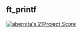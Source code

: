 ## ft_printf

[![abernita's 21Project Score](https://badge42.herokuapp.com/api/project/abernita/ft_printf)](https://github.com/JaeSeoKim/badge42)
